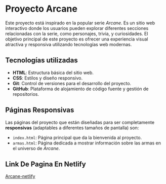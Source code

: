 # Proyecto Arcane

Este proyecto está inspirado en la popular serie *Arcane*. Es un sitio web interactivo donde los usuarios pueden explorar diferentes secciones relacionadas con la serie, como personajes, trivia, y curiosidades. El objetivo principal de este proyecto es ofrecer una experiencia visual atractiva y responsiva utilizando tecnologías web modernas.

## Tecnologías utilizadas

- **HTML**: Estructura básica del sitio web.
- **CSS**: Estilos y diseño responsivo.
- **Git**: Control de versiones para el desarrollo del proyecto.
- **GitHub**: Plataforma de alojamiento de código fuente y gestión de repositorios.

## Páginas Responsivas

Las páginas del proyecto que están diseñadas para ser completamente **responsivas** (adaptables a diferentes tamaños de pantalla) son:

- `index.html`: Página principal que da la bienvenida al proyecto.
- `armas.html`: Página dedicada a mostrar información sobre las armas en el universo de *Arcane*.

## Link De Pagina En Netlify
[Arcane-netlify](arcane-angel-code.netlify.app)
